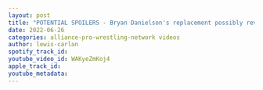 ```yaml
---
layout: post
title: "POTENTIAL SPOILERS - Bryan Danielson's replacement possibly revealed for AEW/NJPW Forbidden Door"
date: 2022-06-26
categories: alliance-pro-wrestling-network videos
author: lewis-carlan
spotify_track_id: 
youtube_video_id: WAKyeZmKoj4
apple_track_id: 
youtube_metadata: 
---
```

